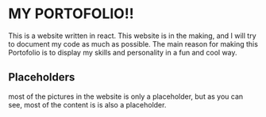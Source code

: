 # MY PORTOFOLIO!!
This is a website written in react.
This website is in the making, and I will try to document my code as much as possible.
The main reason for making this Portofolio is to display my skills and personality in a fun and cool way.

## Placeholders
most of the pictures in the website is only a placeholder, but as you can see, most of the content is is also a placeholder.




